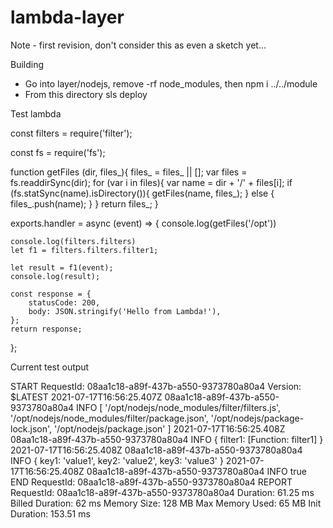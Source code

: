 # lambda-layer

Note - first revision, don't consider this as even a sketch yet...

Building

* Go into layer/nodejs, remove -rf node_modules, then npm i ../../module
* From this directory sls deploy

Test lambda

const filters = require('filter');

const fs = require('fs');

function getFiles (dir, files_){
    files_ = files_ || [];
    var files = fs.readdirSync(dir);
    for (var i in files){
        var name = dir + '/' + files[i];
        if (fs.statSync(name).isDirectory()){
            getFiles(name, files_);
        } else {
            files_.push(name);
        }
    }
    return files_;
}


exports.handler = async (event) => {
    console.log(getFiles('/opt'))
    
    console.log(filters.filters)
    let f1 = filters.filters.filter1;

    let result = f1(event);
    console.log(result);
    
    const response = {
        statusCode: 200,
        body: JSON.stringify('Hello from Lambda!'),
    };
    return response;
};

Current test output

START RequestId: 08aa1c18-a89f-437b-a550-9373780a80a4 Version: $LATEST
2021-07-17T16:56:25.407Z	08aa1c18-a89f-437b-a550-9373780a80a4	INFO	[
  '/opt/nodejs/node_modules/filter/filters.js',
  '/opt/nodejs/node_modules/filter/package.json',
  '/opt/nodejs/package-lock.json',
  '/opt/nodejs/package.json'
]
2021-07-17T16:56:25.408Z	08aa1c18-a89f-437b-a550-9373780a80a4	INFO	{ filter1: [Function: filter1] }
2021-07-17T16:56:25.408Z	08aa1c18-a89f-437b-a550-9373780a80a4	INFO	{ key1: 'value1', key2: 'value2', key3: 'value3' }
2021-07-17T16:56:25.408Z	08aa1c18-a89f-437b-a550-9373780a80a4	INFO	true
END RequestId: 08aa1c18-a89f-437b-a550-9373780a80a4
REPORT RequestId: 08aa1c18-a89f-437b-a550-9373780a80a4	Duration: 61.25 ms	Billed Duration: 62 ms	Memory Size: 128 MB	Max Memory Used: 65 MB	Init Duration: 153.51 ms
